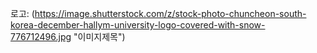 로고: (https://image.shutterstock.com/z/stock-photo-chuncheon-south-korea-december-hallym-university-logo-covered-with-snow-776712496.jpg "이미지제목")



